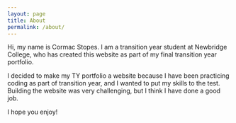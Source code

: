 ```yaml
---
layout: page
title: About
permalink: /about/
---
```

<html>
<body>
<p>Hi, my name is Cormac Stopes. I am a transition year student at Newbridge College, who has created this website as part of my final transition year portfolio.</p>
<p>I decided to make my TY portfolio a website because I have been practicing coding as part of transition year, and I wanted to put my skills to the test. Building the website was very challenging, but I think I have done a good job.</p>
<p>I hope you enjoy!</p>
</body>
</html>

